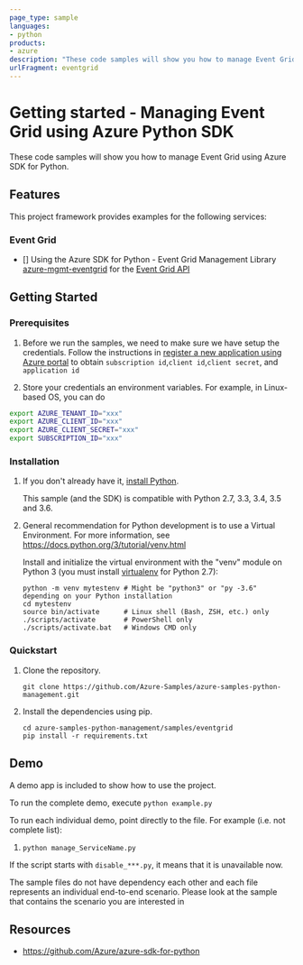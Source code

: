 ```yaml
---
page_type: sample
languages:
- python
products:
- azure
description: "These code samples will show you how to manage Event Grid using Azure SDK for Python."
urlFragment: eventgrid
---
```


# Getting started - Managing Event Grid using Azure Python SDK

These code samples will show you how to manage Event Grid using Azure SDK for Python.

## Features

This project framework provides examples for the following services:

### Event Grid
* [] Using the Azure SDK for Python - Event Grid Management Library [azure-mgmt-eventgrid](https://pypi.org/project/azure-mgmt-eventgrid/) for the [Event Grid API](https://docs.microsoft.com/en-us/rest/api/eventgrid/)

## Getting Started

### Prerequisites

1. Before we run the samples, we need to make sure we have setup the credentials. Follow the instructions in [register a new application using Azure portal](https://docs.microsoft.com/en-us/azure/active-directory/develop/howto-create-service-principal-portal) to obtain `subscription id`,`client id`,`client secret`, and `application id`

2. Store your credentials an environment variables.
For example, in Linux-based OS, you can do
```bash
export AZURE_TENANT_ID="xxx"
export AZURE_CLIENT_ID="xxx"
export AZURE_CLIENT_SECRET="xxx"
export SUBSCRIPTION_ID="xxx"
```

### Installation

1.  If you don't already have it, [install Python](https://www.python.org/downloads/).

    This sample (and the SDK) is compatible with Python 2.7, 3.3, 3.4, 3.5 and 3.6.

2.  General recommendation for Python development is to use a Virtual Environment.
    For more information, see https://docs.python.org/3/tutorial/venv.html

    Install and initialize the virtual environment with the "venv" module on Python 3 (you must install [virtualenv](https://pypi.python.org/pypi/virtualenv) for Python 2.7):

    ```
    python -m venv mytestenv # Might be "python3" or "py -3.6" depending on your Python installation
    cd mytestenv
    source bin/activate      # Linux shell (Bash, ZSH, etc.) only
    ./scripts/activate       # PowerShell only
    ./scripts/activate.bat   # Windows CMD only
    ```

### Quickstart

1.  Clone the repository.

    ```
    git clone https://github.com/Azure-Samples/azure-samples-python-management.git
    ```

2.  Install the dependencies using pip.

    ```
    cd azure-samples-python-management/samples/eventgrid
    pip install -r requirements.txt
    ```

## Demo

A demo app is included to show how to use the project.

To run the complete demo, execute `python example.py`

To run each individual demo, point directly to the file. For example (i.e. not complete list):

1. `python manage_ServiceName.py`

If the script starts with `disable_***.py`, it means that it is unavailable now.

The sample files do not have dependency each other and each file represents an individual end-to-end scenario. Please look at the sample that contains the scenario you are interested in

## Resources

- https://github.com/Azure/azure-sdk-for-python